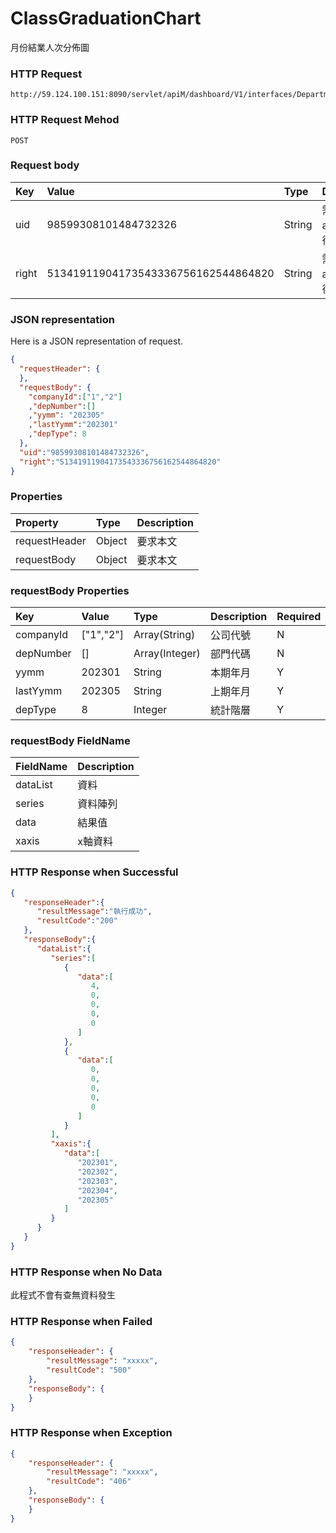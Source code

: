 # ClassGraduationChart
月份結業人次分佈圖

### HTTP Request
```
http://59.124.100.151:8090/servlet/apiM/dashboard/V1/interfaces/DepartmentTeachLectures/ClassGraduationChart
```

### HTTP Request Mehod
```
POST
```

### Request body
| Key | Value | Type | Description |
|:----------|:-------------|:-----|:------------|
| uid | 98599308101484732326 | String | 需透過apiLogin取得
| right | 51341911904173543336756162544864820 | String | 需透過apiLogin取得 |

### JSON representation

Here is a JSON representation of request.
```json
{
  "requestHeader": {
  },
  "requestBody": {
    "companyId":["1","2"]
    ,"depNumber":[]
    ,"yymm": "202305"
    ,"lastYymm":"202301"
    ,"depType": 8
  },
  "uid":"98599308101484732326",
  "right":"51341911904173543336756162544864820"
}
```

### Properties
| Property | Type | Description |
|:---------|:-----|:------------|
| requestHeader | Object | 要求本文 |
| requestBody | Object | 要求本文 |

### requestBody Properties
| Key | Value | Type | Description | Required | Format |
|:----------|:-------------|:-----|:------------|:------------|:------------|
| companyId | ["1","2"] | Array(String) | 公司代號 | N | n/a |
| depNumber | [] | Array(Integer) | 部門代碼 | N | n/a |
| yymm | 202301 | String | 本期年月 | Y | YYYYMM |
| lastYymm | 202305 | String | 上期年月 | Y | YYYYMM |
| depType | 8 | Integer | 統計階層 | Y | n/a |

### requestBody FieldName
| FieldName | Description |
|:----------|:-------------|
| dataList | 資料 |
| series | 資料陣列 |
| data | 結果值 |
| xaxis | x軸資料 |

### HTTP Response when Successful
```json
{
   "responseHeader":{
      "resultMessage":"執行成功",
      "resultCode":"200"
   },
   "responseBody":{
      "dataList":{
         "series":[
            {
               "data":[
                  4,
                  0,
                  0,
                  0,
                  0
               ]
            },
            {
               "data":[
                  0,
                  0,
                  0,
                  0,
                  0
               ]
            }
         ],
         "xaxis":{
            "data":[
               "202301",
               "202302",
               "202303",
               "202304",
               "202305"
            ]
         }
      }
   }
}
```

### HTTP Response when No Data
此程式不會有查無資料發生

### HTTP Response when Failed
```json
{
    "responseHeader": {
        "resultMessage": "xxxxx",
        "resultCode": "500"
    },
    "responseBody": {
    }
}
```

### HTTP Response when Exception
```json
{
    "responseHeader": {
        "resultMessage": "xxxxx",
        "resultCode": "406"
    },
    "responseBody": {
    }
}
```
